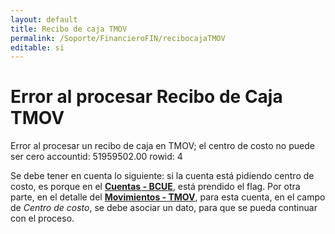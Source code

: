 ```yaml
---
layout: default
title: Recibo de caja TMOV
permalink: /Soporte/FinancieroFIN/recibocajaTMOV
editable: si
---
```

# Error al procesar Recibo de Caja TMOV  

Error al procesar un recibo de caja en TMOV; el centro de costo no puede ser cero accountid: 51959502.00 rowid: 4


Se debe tener en cuenta lo siguiente: si la cuenta está pidiendo centro de costo, es porque en el [**Cuentas - BCUE**](http://docs.oasiscom.com/Operacion/common/bcuenta/bcue), está prendido el flag.  Por otra parte, en el detalle del [**Movimientos - TMOV**](http://docs.oasiscom.com/Operacion/common/bcuenta/bcue), para esta cuenta, en el campo de _Centro de costo_, se debe asociar un dato, para que se pueda continuar con el proceso.  
  



